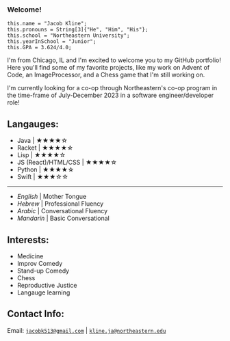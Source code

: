 ### Welcome!

```
this.name = "Jacob Kline";
this.pronouns = String[3]{"He", "Him", "His"};
this.school = "Northeastern University";
this.yearInSchool = "Junior";
this.GPA = 3.624/4.0;
```

I'm from Chicago, IL and I'm excited to welcome you to my GitHub portfolio! Here you'll find some of my favorite projects, like my work on Advent of Code, an ImageProcessor, and a Chess game that I'm still working on.

I'm currently looking for a co-op through Northeastern's co-op program in the time-frame of July-December 2023 in a software engineer/developer role!

## Langauges:
- Java | ★★★★☆
- Racket | ★★★★☆
- Lisp | ★★★★☆
- JS (React)/HTML/CSS | ★★★★☆
- Python | ★★★★☆
- Swift | ★★★☆☆
-----------------------------
- *English* | Mother Tongue
- *Hebrew* | Professional Fluency
- *Arabic* | Conversational Fluency
- *Mandarin* | Basic Conversational

## Interests:

- Medicine
- Improv Comedy
- Stand-up Comedy
- Chess
- Reproductive Justice
- Langauge learning

## Contact Info:

Email: [`jacobk513@gmail.com`](mailto:jacobk513@gmail.com) | [`kline.ja@northeastern.edu`](mailto:kline.ja@northeastern.edu)
